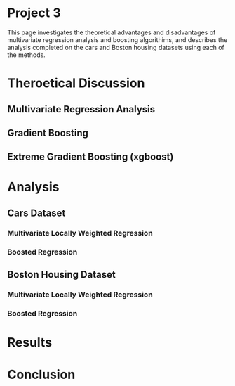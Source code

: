 # Project 3

This page investigates the theoretical advantages and disadvantages of multivariate regression analysis and boosting algorithims, and describes the analysis completed on the cars and Boston housing datasets using each of the methods. 

# Theroetical Discussion

## Multivariate Regression Analysis

## Gradient Boosting

## Extreme Gradient Boosting (xgboost)

# Analysis

## Cars Dataset

### Multivariate Locally Weighted Regression

### Boosted Regression

## Boston Housing Dataset

### Multivariate Locally Weighted Regression

### Boosted Regression

# Results

# Conclusion
